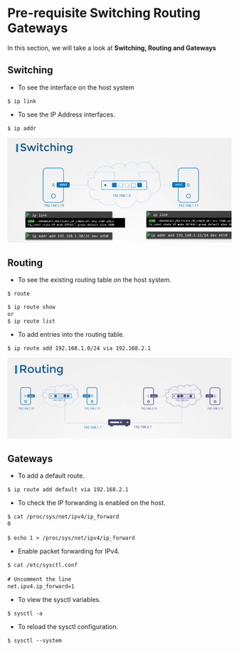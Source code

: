 # Pre-requisite Switching Routing Gateways

 

In this section, we will take a look at **Switching, Routing and Gateways**

## Switching

- To see the interface on the host system

```
$ ip link
```
- To see the IP Address interfaces.

```
$ ip addr
```

![net-14](../../images/net14.PNG)

## Routing

- To see the existing routing table on the host system.

```
$ route
```
```
$ ip route show
or
$ ip route list
```

- To add entries into the routing table.

```
$ ip route add 192.168.1.0/24 via 192.168.2.1
```

![net-15](../../images/net15.PNG)

## Gateways

- To add a default route.
```
$ ip route add default via 192.168.2.1
```

- To check the IP forwarding is enabled on the host.
```
$ cat /proc/sys/net/ipv4/ip_forward
0

$ echo 1 > /proc/sys/net/ipv4/ip_forward
```

- Enable packet forwarding for IPv4.
```
$ cat /etc/sysctl.conf

# Uncomment the line
net.ipv4.ip_forward=1
```

- To view the sysctl variables.
```
$ sysctl -a 
```

- To reload the sysctl configuration.
```
$ sysctl --system
```





